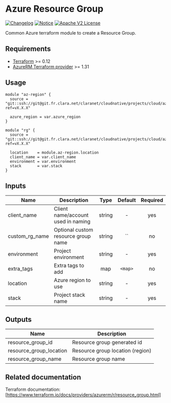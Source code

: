 # Azure Resource Group
[![Changelog](https://img.shields.io/badge/changelog-release-green.svg)](CHANGELOG.md) [![Notice](https://img.shields.io/badge/notice-copyright-yellow.svg)](NOTICE) [![Apache V2 License](http://img.shields.io/badge/license-Apache%20V2-blue.svg)](LICENSE)

Common Azure terraform module to create a Resource Group.

## Requirements

* [Terraform](https://www.terraform.io/downloads.html) >= 0.12
* [AzureRM Terraform provider](https://www.terraform.io/docs/providers/azurerm/) >= 1.31

## Usage

```hcl
module "az-region" {
  source = "git::ssh://git@git.fr.clara.net/claranet/cloudnative/projects/cloud/azure/terraform/modules/regions.git?ref=vX.X.X"

  azure_region = var.azure_region
}

module "rg" {
  source = "git::ssh://git@git.fr.clara.net/claranet/cloudnative/projects/cloud/azure/terraform/modules/rg.git?ref=vX.X.X"

  location    = module.az-region.location
  client_name = var.client_name
  environment = var.environment
  stack       = var.stack
}
```

## Inputs

| Name | Description | Type | Default | Required |
|------|-------------|:----:|:-----:|:-----:|
| client_name | Client name/account used in naming | string | - | yes |
| custom_rg_name | Optional custom resource group name | string | `` | no |
| environment | Project environment | string | - | yes |
| extra_tags | Extra tags to add | map | `<map>` | no |
| location | Azure region to use | string | - | yes |
| stack | Project stack name | string | - | yes |

## Outputs

| Name | Description |
|------|-------------|
| resource_group_id | Resource group generated id |
| resource_group_location | Resource group location (region) |
| resource_group_name | Resource group name |

## Related documentation

Terraform documentation: [https://www.terraform.io/docs/providers/azurerm/r/resource_group.html]
